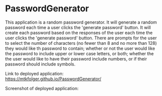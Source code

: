 # PasswordGenerator
This application is a random password generator. It will generate a random password each time a user clicks the 'generate password' button. It will create each password based on the responses of the user each time the user clicks the 'generate password' button. There are prompts for the user to select the number of characters (no fewer than 8 and no more than 128) they would like th password to contain; whether or not the user would like the password to include upper or lower case letters, or both; whether the the user would like to have their password include numbers, or if their password should include symbols. 

Link to deployed application: https://mtkfolger.github.io/PasswordGenerator/

Screenshot of deployed application: 

